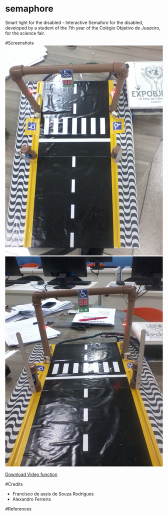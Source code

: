 # semaphore
Smart light for the disabled - Interactive Semaforo for the disabled, developed by a student of the 7th year of the Colégio Objetivo de Juazeiro, for the science fair.

#Screenshots
![screenshots](https://github.com/rodriguesfas/semaphore/blob/master/midea/2016-11-21%2012.23.03.jpg)
![screenshots](https://github.com/rodriguesfas/semaphore/blob/master/midea/2016-11-21%2012.23.11.jpg)

[Download Video function](https://github.com/rodriguesfas/semaphore/blob/master/midea/video-2016-11-21-12-25-30.mp4)

#Credits
- Francisco de assis de Souza Rodrigues
- Alexandro Ferreira

#References
